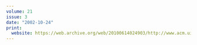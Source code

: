 ```yaml
---
volume: 21
issue: 3
date: "2002-10-24"
print:
  website: https://web.archive.org/web/20100614024903/http://www.acm.uiuc.edu/banks/21/3/
---
```

